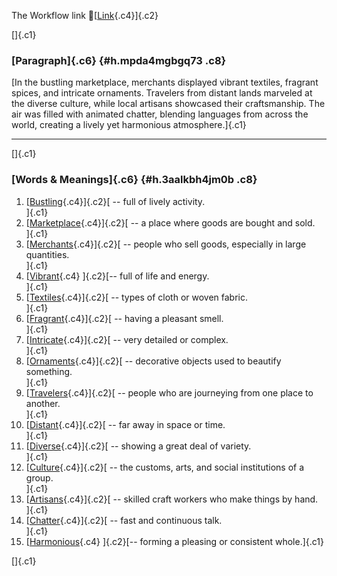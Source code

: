 The Workflow link
👏[[Link](https://www.google.com/url?q=http://www.google.com&sa=D&source=editors&ust=1756513149402462&usg=AOvVaw2vFWlK8glaCPBZ4600z504){.c4}]{.c2}

[]{.c1}

### [Paragraph]{.c6} {#h.mpda4mgbgq73 .c8}

[In the bustling marketplace, merchants displayed vibrant textiles,
fragrant spices, and intricate ornaments. Travelers from distant lands
marveled at the diverse culture, while local artisans showcased their
craftsmanship. The air was filled with animated chatter, blending
languages from across the world, creating a lively yet harmonious
atmosphere.]{.c1}

------------------------------------------------------------------------

[]{.c1}

### [Words & Meanings]{.c6} {#h.3aalkbh4jm0b .c8}

1.  [[Bustling](https://www.google.com/url?q=http://www.google.com&sa=D&source=editors&ust=1756513149404136&usg=AOvVaw16iH3pMmCXz5irqz2SXz6B){.c4}]{.c2}[ --
    full of lively activity.\
    ]{.c1}
2.  [[Marketplace](https://www.google.com/url?q=http://www.google.com&sa=D&source=editors&ust=1756513149404421&usg=AOvVaw0ZKLb4zouLpCjERuhP0hjv){.c4}]{.c2}[ --
    a place where goods are bought and sold.\
    ]{.c1}
3.  [[Merchants](https://www.google.com/url?q=http://www.google.com&sa=D&source=editors&ust=1756513149404659&usg=AOvVaw24P9dBPmWokSMBybp7AcRh){.c4}]{.c2}[ --
    people who sell goods, especially in large quantities.\
    ]{.c1}
4.  [[Vibrant](https://www.google.com/url?q=http://www.google.com&sa=D&source=editors&ust=1756513149404909&usg=AOvVaw2zoYKEOw02alr4OGLxYgt-){.c4}
    ]{.c2}[-- full of life and energy.\
    ]{.c1}
5.  [[Textiles](https://www.google.com/url?q=http://www.google.com&sa=D&source=editors&ust=1756513149405142&usg=AOvVaw0FqenoNUodVjXdo57q0UtU){.c4}]{.c2}[ --
    types of cloth or woven fabric.\
    ]{.c1}
6.  [[Fragrant](https://www.google.com/url?q=http://www.google.com&sa=D&source=editors&ust=1756513149405349&usg=AOvVaw0bGnDD6a4_iUS6UHLgh2pc){.c4}]{.c2}[ --
    having a pleasant smell.\
    ]{.c1}
7.  [[Intricate](https://www.google.com/url?q=http://www.google.com&sa=D&source=editors&ust=1756513149405542&usg=AOvVaw1s2z8o2eQuxtpmIyBofrIZ){.c4}]{.c2}[ --
    very detailed or complex.\
    ]{.c1}
8.  [[Ornaments](https://www.google.com/url?q=http://www.google.com&sa=D&source=editors&ust=1756513149405731&usg=AOvVaw1chJVqO7i_EubF0D-0Y31a){.c4}]{.c2}[ --
    decorative objects used to beautify something.\
    ]{.c1}
9.  [[Travelers](https://www.google.com/url?q=http://www.google.com&sa=D&source=editors&ust=1756513149405971&usg=AOvVaw3F7f155qg_0Vl_Z7CdlVZ5){.c4}]{.c2}[ --
    people who are journeying from one place to another.\
    ]{.c1}
10. [[Distant](https://www.google.com/url?q=http://www.google.com&sa=D&source=editors&ust=1756513149406223&usg=AOvVaw0P1sNaED1J3mlTyXsYpRwo){.c4}]{.c2}[ --
    far away in space or time.\
    ]{.c1}
11. [[Diverse](https://www.google.com/url?q=http://www.google.com&sa=D&source=editors&ust=1756513149406513&usg=AOvVaw3bx4BbCMTa_SDl2BgIwbx4){.c4}]{.c2}[ --
    showing a great deal of variety.\
    ]{.c1}
12. [[Culture](https://www.google.com/url?q=http://www.google.com&sa=D&source=editors&ust=1756513149406753&usg=AOvVaw0Ggn-QbP6vluoRcU3dRmPr){.c4}]{.c2}[ --
    the customs, arts, and social institutions of a group.\
    ]{.c1}
13. [[Artisans](https://www.google.com/url?q=http://www.google.com&sa=D&source=editors&ust=1756513149407106&usg=AOvVaw1VTCXRZPZxM3G5BIuJs8X8){.c4}]{.c2}[ --
    skilled craft workers who make things by hand.\
    ]{.c1}
14. [[Chatter](https://www.google.com/url?q=http://www.google.com&sa=D&source=editors&ust=1756513149407498&usg=AOvVaw0ytKqjVnTReHLoUoOTNyS7){.c4}]{.c2}[ --
    fast and continuous talk.\
    ]{.c1}
15. [[Harmonious](https://www.google.com/url?q=http://www.google.com&sa=D&source=editors&ust=1756513149407929&usg=AOvVaw2uLJFNXp6_lAWGKwla3Za4){.c4}
    ]{.c2}[-- forming a pleasing or consistent whole.]{.c1}

[]{.c1}

